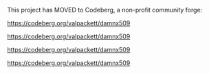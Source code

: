 This project has MOVED to Codeberg, a non-profit community forge:

https://codeberg.org/valpackett/damnx509

https://codeberg.org/valpackett/damnx509

https://codeberg.org/valpackett/damnx509

https://codeberg.org/valpackett/damnx509
